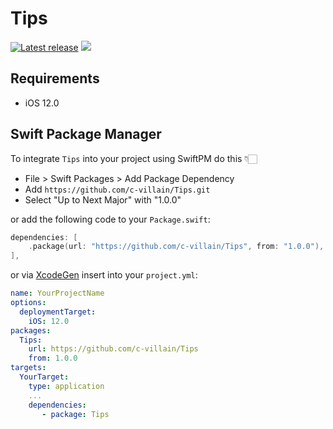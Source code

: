 # Tips

[![Latest release](https://img.shields.io/github/v/release/c-villain/Tips?color=brightgreen&label=version)](https://github.com/c-villain/Tips/releases/latest)
[![](https://img.shields.io/badge/SPM-supported-DE5C43.svg?color=brightgreen)](https://swift.org/package-manager/)

## Requirements

- iOS 12.0

## Swift Package Manager

To integrate `Tips` into your project using SwiftPM do this 👇🏻

- File > Swift Packages > Add Package Dependency
- Add `https://github.com/c-villain/Tips.git`
- Select "Up to Next Major" with "1.0.0"

or add the following code to your `Package.swift`:

```swift
dependencies: [
    .package(url: "https://github.com/c-villain/Tips", from: "1.0.0"),
],
```
or via [XcodeGen](https://github.com/yonaskolb/XcodeGen) insert into your `project.yml`:

```yaml
name: YourProjectName
options:
  deploymentTarget:
    iOS: 12.0
packages:
  Tips:
    url: https://github.com/c-villain/Tips
    from: 1.0.0
targets:
  YourTarget:
    type: application
    ...
    dependencies:
       - package: Tips
```
